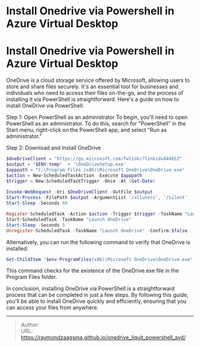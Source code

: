 # Install Onedrive via Powershell in Azure Virtual Desktop


<!--more-->

# Install Onedrive via Powershell in Azure Virtual Desktop

OneDrive is a cloud storage service offered by Microsoft, allowing users to store and share files securely. It's an essential tool for businesses and individuals who need to access their files on-the-go, and the process of installing it via PowerShell is straightforward. Here's a guide on how to install OneDrive via PowerShell:

Step 1: Open PowerShell as an administrator
To begin, you'll need to open PowerShell as an administrator. To do this, search for "PowerShell" in the Start menu, right-click on the PowerShell app, and select "Run as administrator."

Step 2: Download and Install OneDrive


```powershell
$OneDriveClient = "https://go.microsoft.com/fwlink/?linkid=844652"
$output = "$ENV:temp"  + '\OneDriveSetup.exe'
$apppath = "C:\Program Files (x86)\Microsoft OneDrive\OneDrive.exe"
$action = New-ScheduledTaskAction -Execute $apppath
$trigger = New-ScheduledTaskTrigger -Once -At (Get-Date)
 
Invoke-WebRequest -Uri $OneDriveClient -OutFile $output
Start-Process -FilePath $output -ArgumentList '/allusers', '/silent'
Start-Sleep -Seconds 60

Register-ScheduledTask -Action $action -Trigger $trigger -TaskName "Launch OneDrive" | Out-Null
Start-ScheduledTask -TaskName "Launch OneDrive"
Start-Sleep -Seconds 5
Unregister-ScheduledTask -TaskName "Launch OneDrive" -Confirm:$false
```

Alternatively, you can run the following command to verify that OneDrive is installed:

```powershell
Get-ChildItem "$env:ProgramFiles(x86)\Microsoft OneDrive\OneDrive.exe" -ErrorAction SilentlyContinue | ForEach-Object FullName
```

This command checks for the existence of the OneDrive.exe file in the Program Files folder.

In conclusion, installing OneDrive via PowerShell is a straightforward process that can be completed in just a few steps. By following this guide, you'll be able to install OneDrive quickly and efficiently, ensuring that you can access your files from anywhere.


---

> Author:   
> URL: https://raymondzaagsma.github.io/onedrive_liquit_powershell_avd/  

